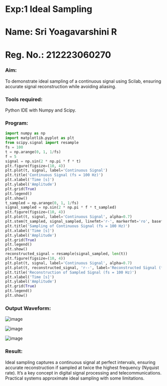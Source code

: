 # Exp:1 Ideal Sampling
# Name: Sri Yoagavarshini R
# Reg. No.: 212223060270

### Aim:

To demonstrate ideal sampling of a continuous signal using Scilab, ensuring accurate signal reconstruction while avoiding aliasing.

### Tools required:

Python IDE with Numpy and Scipy.

### Program:

```python
import numpy as np
import matplotlib.pyplot as plt
from scipy.signal import resample
fs = 100
t = np.arange(0, 1, 1/fs) 
f = 5
signal = np.sin(2 * np.pi * f * t)
plt.figure(figsize=(10, 4))
plt.plot(t, signal, label='Continuous Signal')
plt.title('Continuous Signal (fs = 100 Hz)')
plt.xlabel('Time [s]')
plt.ylabel('Amplitude')
plt.grid(True)
plt.legend()
plt.show()
t_sampled = np.arange(0, 1, 1/fs)
signal_sampled = np.sin(2 * np.pi * f * t_sampled)
plt.figure(figsize=(10, 4))
plt.plot(t, signal, label='Continuous Signal', alpha=0.7)
plt.stem(t_sampled, signal_sampled, linefmt='r-', markerfmt='ro', basefmt='r-', label='Sampled Signal (fs = 100 Hz)')
plt.title('Sampling of Continuous Signal (fs = 100 Hz)')
plt.xlabel('Time [s]')
plt.ylabel('Amplitude')
plt.grid(True)
plt.legend()
plt.show()
reconstructed_signal = resample(signal_sampled, len(t))
plt.figure(figsize=(10, 4))
plt.plot(t, signal, label='Continuous Signal', alpha=0.7)
plt.plot(t, reconstructed_signal, 'r--', label='Reconstructed Signal (fs = 100 Hz)')
plt.title('Reconstruction of Sampled Signal (fs = 100 Hz)')
plt.xlabel('Time [s]')
plt.ylabel('Amplitude')
plt.grid(True)
plt.legend()
plt.show()
```

### Output Waveform:

![image](https://github.com/user-attachments/assets/16cf682d-b70f-4ea9-a5a7-985081972474)

![image](https://github.com/user-attachments/assets/02a9f804-6caa-483d-9ef5-4190a7d2c3ca)

![image](https://github.com/user-attachments/assets/1823d6cf-2ec5-4c5a-b1d6-f73b64f21e15)


### Result:

Ideal sampling captures a continuous signal at perfect intervals, ensuring accurate
reconstruction if sampled at twice the highest frequency (Nyquist rate). It’s a key
concept in digital signal processing and telecommunications. Practical systems
approximate ideal sampling with some limitations.

